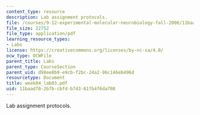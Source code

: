 ```yaml
---
content_type: resource
description: Lab assignment protocols.
file: /courses/9-12-experimental-molecular-neurobiology-fall-2006/11baad702b7bcbfdb74361fb4f6da708_week04_lab03.pdf
file_size: 22752
file_type: application/pdf
learning_resource_types:
- Labs
license: https://creativecommons.org/licenses/by-nc-sa/4.0/
ocw_type: OCWFile
parent_title: Labs
parent_type: CourseSection
parent_uid: d98ee8b9-e9cb-f2bc-24a2-96c146eb496d
resourcetype: Document
title: week04_lab03.pdf
uid: 11baad70-2b7b-cbfd-b743-61fb4f6da708
---
```

Lab assignment protocols.